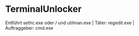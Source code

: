 # TerminalUnlocker
Entführt sethc.exe oder / und utilman.exe | Täter: regedit.exe | Auftraggeber: cmd.exe
